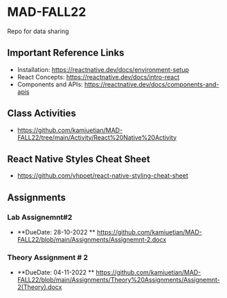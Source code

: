 # MAD-FALL22

Repo for data sharing
## Important Reference Links
- Installation:  https://reactnative.dev/docs/environment-setup
- React Concepts: https://reactnative.dev/docs/intro-react
- Components and APIs: https://reactnative.dev/docs/components-and-apis
## Class Activities
- https://github.com/kamiuetian/MAD-FALL22/tree/main/Activity/React%20Native%20Activity 
## React Native Styles Cheat Sheet

- https://github.com/vhpoet/react-native-styling-cheat-sheet
## Assignments
### Lab Assignemnt#2
- **DueDate: 28-10-2022 ** https://github.com/kamiuetian/MAD-FALL22/blob/main/Assignments/Assignemnt-2.docx

### Theory Assignment # 2
- **DueDate: 04-11-2022 ** https://github.com/kamiuetian/MAD-FALL22/blob/main/Assignments/Theory%20Assignments/Assignemnt-2(Theory).docx

